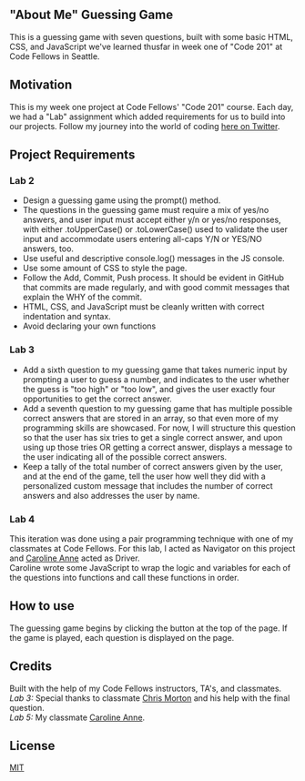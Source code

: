 ## "About Me" Guessing Game

This is a guessing game with seven questions, built with some basic HTML, CSS, and JavaScript we've learned thusfar in week one of "Code 201" at Code Fellows in Seattle. 

## Motivation 

This is my week one project at Code Fellows' "Code 201" course. Each day, we had a "Lab" assignment which added requirements for us to build into our projects. Follow my journey into the world of coding [here on Twitter](https://twitter.com/billybunn).

## Project Requirements

### Lab 2
* Design a guessing game using the prompt() method.
* The questions in the guessing game must require a mix of yes/no answers, and user input must accept either y/n or yes/no responses, with either .toUpperCase() or .toLowerCase() used to validate the user input and accommodate users entering all-caps Y/N or YES/NO answers, too.
* Use useful and descriptive console.log() messages in the JS console. 
* Use some amount of CSS to style the page.
* Follow the Add, Commit, Push process. It should be evident in GitHub that commits are made regularly, and with good commit messages that explain the WHY of the commit.
* HTML, CSS, and JavaScript must be cleanly written with correct indentation and syntax.
* Avoid declaring your own functions

### Lab 3

* Add a sixth question to my guessing game that takes numeric input by prompting a user to guess a number, and indicates to the user whether the guess is "too high" or "too low", and gives the user exactly four opportunities to get the correct answer.
* Add a seventh question to my guessing game that has multiple possible correct answers that are stored in an array, so that even more of my programming skills are showcased. For now, I will structure this question so that the user has six tries to get a single correct answer, and upon using up those tries OR getting a correct answer, displays a message to the user indicating all of the possible correct answers.
* Keep a tally of the total number of correct answers given by the user, and at the end of the game, tell the user how well they did with a personalized custom message that includes the number of correct answers and also addresses the user by name.

### Lab 4

This iteration was done using a pair programming technique with one of my classmates at Code Fellows. For this lab, I acted as Navigator on this project and [Caroline Anne](https://github.com/carolineanneok) acted as Driver. \
Caroline wrote some JavaScript to wrap the logic and variables for each of the questions into functions and call these functions in order.

## How to use

The guessing game begins by clicking the button at the top of the page. If the game is played, each question is displayed on the page.

## Credits

Built with the help of my Code Fellows instructors, TA's, and classmates. \
*Lab 3:* Special thanks to classmate [Chris Morton](https://github.com/cmorto02) and his help with the final question. \
*Lab 5:* My classmate [Caroline Anne](https://github.com/carolineanneok). 

## License

[MIT](https://choosealicense.com/licenses/mit/)